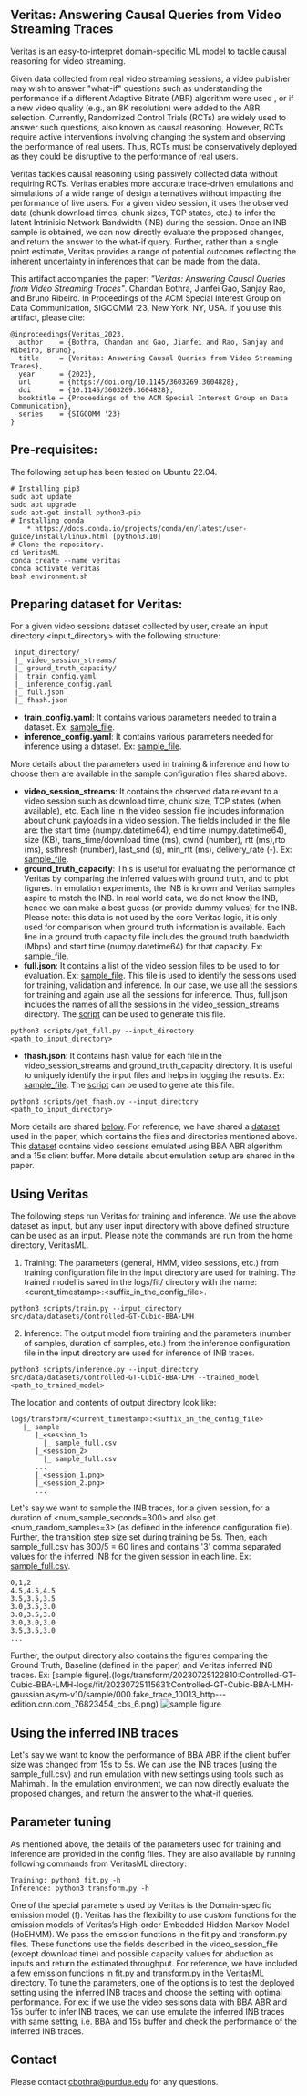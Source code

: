 ## Veritas: Answering Causal Queries from Video Streaming Traces

Veritas is an easy-to-interpret domain-specific ML model to tackle causal reasoning for video streaming.

Given data collected from real video streaming sessions, a video publisher may wish to answer "what-if" questions such as understanding the performance if a different Adaptive Bitrate (ABR) algorithm were used , or if a new video quality (e.g., an 8K resolution) were added to the ABR selection. Currently, Randomized Control Trials (RCTs) are widely used to answer such questions, also known as causal reasoning. However, RCTs require active interventions involving changing the system and observing the performance of real users. Thus, RCTs must be conservatively deployed as they could be disruptive to the performance of real users. 

Veritas tackles causal reasoning using passively collected data without requiring RCTs. Veritas enables more accurate trace-driven emulations and simulations of a wide range of design alternatives without impacting the performance of live users. For a given video session, it uses the observed data (chunk download times, chunk sizes, TCP states, etc.) to infer the latent Intrinisic Network Bandwidth (INB) during the session.  Once an INB sample is obtained, we can now directly evaluate the proposed changes, and return the answer to the what-if query. Further, rather than a single point estimate, Veritas provides a range of potential outcomes reflecting the inherent uncertainty in inferences that can be made from the data.

This artifact accompanies the paper: *"Veritas: Answering Causal Queries from Video Streaming Traces"*. Chandan Bothra, Jianfei Gao, Sanjay Rao, and Bruno Ribeiro. In Proceedings of the ACM Special Interest Group on Data Communication, SIGCOMM ’23, New York, NY, USA. If you use this artifact, please cite:
```
@inproceedings{Veritas_2023,
  author    = {Bothra, Chandan and Gao, Jianfei and Rao, Sanjay and Ribeiro, Bruno},
  title     = {Veritas: Answering Causal Queries from Video Streaming Traces},
  year      = {2023},
  url       = {https://doi.org/10.1145/3603269.3604828},
  doi       = {10.1145/3603269.3604828},
  booktitle = {Proceedings of the ACM Special Interest Group on Data Communication},
  series    = {SIGCOMM '23}
}
```
## Pre-requisites:

The following set up has been tested on Ubuntu 22.04.
  ```
  # Installing pip3
  sudo apt update
  sudo apt upgrade
  sudo apt-get install python3-pip 
  # Installing conda
      * https://docs.conda.io/projects/conda/en/latest/user-guide/install/linux.html [python3.10]
  # Clone the repository.
  cd VeritasML
  conda create --name veritas
  conda activate veritas
  bash environment.sh
  ```

## Preparing dataset for Veritas:

For a given video sessions dataset collected by user, create an input directory <input_directory> with the following structure:
   ```
    input_directory/
    |_ video_session_streams/
    |_ ground_truth_capacity/
    |_ train_config.yaml
    |_ inference_config.yaml
    |_ full.json
    |_ fhash.json

   ```
 - **train_config.yaml**: It contains various parameters needed to train a dataset. Ex: [sample_file](src/data/datasets/Controlled-GT-Cubic-BBA-LMH/train_config.yaml).  
 - **inference_config.yaml**: It contains various parameters needed for inference using a dataset. Ex: [sample_file](src/data/datasets/Controlled-GT-Cubic-BBA-LMH/inference_config.yaml).

More details about the parameters used in training & inference and how to choose them are available in the sample configuration files shared above.  

 - **video_session_streams**: It contains the observed data relevant to a video session such as download time, 
 chunk size, TCP states (when available), etc. Each line in the video session file includes information about chunk payloads in a video session. The fields included in the file are: the start time (numpy.datetime64), end time (numpy.datetime64), size (KB), trans_time/download time (ms), cwnd (number), rtt (ms),rto (ms), ssthresh (number), last_snd (s), min_rtt (ms), delivery_rate (-). Ex: [sample_file](./src/data/datasets/Controlled-GT-Cubic-BBA-LMH/video_session_streams/fake_trace_10013_http---edition.cnn.com_76823454_cbs_6).
 - **ground_truth_capacity**: This is useful for evaluating the performance of Veritas by comparing the inferred values 
 with ground truth, and to plot figures. In emulation experiments, the INB is known and Veritas samples aspire to match 
 the INB. In real world data, we do not know the INB, hence we can make a best guess (or provide dummy values) for the INB. Please note: this data is not used by the core Veritas logic, it is only used for comparison when ground truth information is available. Each line in a ground truth capacity file includes the ground truth bandwidth (Mbps) and start time (numpy.datetime64) for that capacity. Ex: [sample_file](./src/data/datasets/Controlled-GT-Cubic-BBA-LMH/ground_truth_capacity/fake_trace_10013_http---edition.cnn.com_76823454_cbs_6).
 - **full.json**: It contains a list of the video session files to be used to for evaluation. Ex: [sample_file](./src/data/datasets/Controlled-GT-Cubic-BBA-LMH/full.json). This file is used to identify the sessions used for training, validation and inference. In our case, we use all the sessions for training and again use all the sessions for inference. Thus, full.json includes the names of all the sessions in the video_session_streams directory. The [script](./scripts/get_full.py) can be used to generate this file.
  ```
  python3 scripts/get_full.py --input_directory <path_to_input_directory>
  ```
 - **fhash.json**: It contains hash value for each file in the video_session_streams and ground_truth_capacity directory. It is useful to uniquely identify the input files and helps in logging the results. Ex: [sample_file](./src/data/datasets/Controlled-GT-Cubic-BBA-LMH/fhash.json). The [script](./scripts/get_fhash.py) can be used to generate this file.
  ```
  python3 scripts/get_fhash.py --input_directory <path_to_input_directory>
  ```

More details are shared [below](#input-dataset-details). For reference, we have shared a [dataset](./src/data/datasets/Controlled-GT-Cubic-BBA-LMH) used in the paper, which contains the files and directories mentioned above. This [dataset](./src/data/datasets/Controlled-GT-Cubic-BBA-LMH) contains video sessions emulated using BBA ABR algorithm and a 15s client buffer. More details about emulation setup are shared in the paper.

## Using Veritas
The following steps run Veritas for training and inference. We use the above dataset as input, but any user input directory with above defined structure can be used as an input. Please note the commands are run from the home directory, VeritasML. 

1. Training: The parameters (general, HMM, video sessions, etc.) from training configuration file in the input directory are used for training. The trained model is saved in the logs/fit/ directory with the name: <curent_timestamp>:<suffix_in_the_config_file>.
  ```
  python3 scripts/train.py --input_directory src/data/datasets/Controlled-GT-Cubic-BBA-LMH
  ```
2. Inference: The output model from training and the parameters (number of samples, duration of samples, etc.) from the inference configuration file in the input directory are used for inference of INB traces.
  ```
  python3 scripts/inference.py --input_directory src/data/datasets/Controlled-GT-Cubic-BBA-LMH --trained_model <path_to_trained_model>
  ```
The location and contents of output directory look like:
  ```
  logs/transform/<current_timestamp>:<suffix_in_the_config_file>
     |_ sample
        |_<session_1>
          |_ sample_full.csv
        |_<session_2>
          |_ sample_full.csv
        ...
        |_<session_1.png>
        |_<session_2.png>
        ...
  ```
Let's say we want to sample the INB traces, for a given session, for a duration of <num_sample_seconds=300> and also get <num_random_samples=3> (as defined in the inference configuration file). Further, the transition step size set during training be 5s. Then, each sample_full.csv has 300/5 = 60 lines and contains '3' comma separated values for the inferred INB for the given 
session in each line. Ex: [sample_full.csv](logs/transform/20230725122810:Controlled-GT-Cubic-BBA-LMH-logs/fit/20230725115631:Controlled-GT-Cubic-BBA-LMH-gaussian.asym-v10/sample/000.fake_trace_10013_http---edition.cnn.com_76823454_cbs_6/sample_full.csv).  
  ```
  0,1,2
  4.5,4.5,4.5
  3.5,3.5,3.5
  3.0,3.5,3.0
  3.0,3.5,3.0
  3.0,3.0,3.0
  3.5,3.5,3.0
  ...
  ```
Further, the output directory also contains the figures comparing the Ground Truth, Baseline (defined in the paper) and Veritas inferred INB traces. Ex: [sample figure].(logs/transform/20230725122810:Controlled-GT-Cubic-BBA-LMH-logs/fit/20230725115631:Controlled-GT-Cubic-BBA-LMH-gaussian.asym-v10/sample/000.fake_trace_10013_http---edition.cnn.com_76823454_cbs_6.png) ![sample figure](logs/transform/20230725122810:Controlled-GT-Cubic-BBA-LMH-logs/fit/20230725115631:Controlled-GT-Cubic-BBA-LMH-gaussian.asym-v10/sample/000.fake_trace_10013_http---edition.cnn.com_76823454_cbs_6.png)

## Using the inferred INB traces
Let's say we want to know the performance of BBA ABR if the client buffer size was changed from 15s to 5s. We can use the INB traces (using the sample_full.csv) and run emulation with new settings using tools such as Mahimahi. In the emulation environment, we can now directly evaluate the proposed changes, and return the answer to the what-if queries.

## Parameter tuning
As mentioned above, the details of the parameters used for training and inference are provided in the config files. They are also available by running following commands from VeritasML directory:
```
Training: python3 fit.py -h
Inference: python3 transform.py -h
```
One of the special parameters used by Veritas is the Domain-specific emission model (f). Veritas has the flexibility to use custom functions for the emission models of Veritas’s High-order Embedded Hidden Markov Model (HoEHMM). We pass the emission functions in the fit.py and transform.py files. These functions use the fields described in the video_session_file (except download time) and 
possible capacity values for abduction as inputs and return the estimated throughput. For reference, we have included a few emission functions in fit.py and transform.py in the VeritasML directory. To tune the parameters, one of the options is to test the deployed setting using the inferred INB traces and choose the setting with optimal performance. For ex: if we use the video sesisons data with BBA ABR and 15s buffer to infer INB traces, we can use emulate the inferred INB traces with same setting, i.e. BBA and 15s buffer and check the performance of the inferred INB traces.

## Contact
Please contact cbothra@purdue.edu for any questions.
   
   
